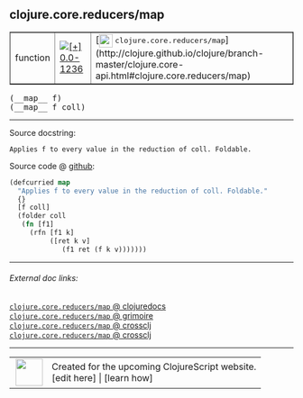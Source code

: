 ## clojure.core.reducers/map



 <table border="1">
<tr>
<td>function</td>
<td><a href="https://github.com/cljsinfo/cljs-api-docs/tree/0.0-1236"><img valign="middle" alt="[+] 0.0-1236" title="Added in 0.0-1236" src="https://img.shields.io/badge/+-0.0--1236-lightgrey.svg"></a> </td>
<td>
[<img height="24px" valign="middle" src="http://i.imgur.com/1GjPKvB.png"> <samp>clojure.core.reducers/map</samp>](http://clojure.github.io/clojure/branch-master/clojure.core-api.html#clojure.core.reducers/map)
</td>
</tr>
</table>


 <samp>
(__map__ f)<br>
</samp>
 <samp>
(__map__ f coll)<br>
</samp>

---





Source docstring:

```
Applies f to every value in the reduction of coll. Foldable.
```


Source code @ [github](https://github.com/clojure/clojurescript/blob/r1895/src/cljs/clojure/core/reducers.cljs#L88-L96):

```clj
(defcurried map
  "Applies f to every value in the reduction of coll. Foldable."
  {}
  [f coll]
  (folder coll
   (fn [f1]
     (rfn [f1 k]
          ([ret k v]
             (f1 ret (f k v)))))))
```

<!--
Repo - tag - source tree - lines:

 <pre>
clojurescript @ r1895
└── src
    └── cljs
        └── clojure
            └── core
                └── <ins>[reducers.cljs:88-96](https://github.com/clojure/clojurescript/blob/r1895/src/cljs/clojure/core/reducers.cljs#L88-L96)</ins>
</pre>

-->

---



###### External doc links:

[`clojure.core.reducers/map` @ clojuredocs](http://clojuredocs.org/clojure.core.reducers/map)<br>
[`clojure.core.reducers/map` @ grimoire](http://conj.io/store/v1/org.clojure/clojure/1.7.0-beta3/clj/clojure.core.reducers/map/)<br>
[`clojure.core.reducers/map` @ crossclj](http://crossclj.info/fun/clojure.core.reducers/map.html)<br>
[`clojure.core.reducers/map` @ crossclj](http://crossclj.info/fun/clojure.core.reducers.cljs/map.html)<br>

---

 <table>
<tr><td>
<img valign="middle" align="right" width="48px" src="http://i.imgur.com/Hi20huC.png">
</td><td>
Created for the upcoming ClojureScript website.<br>
[edit here] | [learn how]
</td></tr></table>

[edit here]:https://github.com/cljsinfo/cljs-api-docs/blob/master/cljsdoc/clojure.core.reducers_map.cljsdoc
[learn how]:https://github.com/cljsinfo/cljs-api-docs/wiki/cljsdoc-files

<!--

This information was too distracting to show to readers, but I'll leave it
commented here since it is helpful to:

- pretty-print the data used to generate this document
- and show how to retrieve that data



The API data for this symbol:

```clj
{:ns "clojure.core.reducers",
 :name "map",
 :signature ["[f]" "[f coll]"],
 :history [["+" "0.0-1236"]],
 :type "function",
 :full-name-encode "clojure.core.reducers_map",
 :source {:code "(defcurried map\n  \"Applies f to every value in the reduction of coll. Foldable.\"\n  {}\n  [f coll]\n  (folder coll\n   (fn [f1]\n     (rfn [f1 k]\n          ([ret k v]\n             (f1 ret (f k v)))))))",
          :title "Source code",
          :repo "clojurescript",
          :tag "r1895",
          :filename "src/cljs/clojure/core/reducers.cljs",
          :lines [88 96]},
 :full-name "clojure.core.reducers/map",
 :clj-symbol "clojure.core.reducers/map",
 :docstring "Applies f to every value in the reduction of coll. Foldable."}

```

Retrieve the API data for this symbol:

```clj
;; from Clojure REPL
(require '[clojure.edn :as edn])
(-> (slurp "https://raw.githubusercontent.com/cljsinfo/cljs-api-docs/catalog/cljs-api.edn")
    (edn/read-string)
    (get-in [:symbols "clojure.core.reducers/map"]))
```

-->
